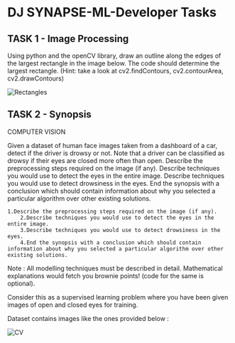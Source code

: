 # DJ SYNAPSE-ML-Developer Tasks 
## TASK 1 - Image Processing
Using python and the openCV library, draw an outline along the edges of the largest rectangle in the image below. The code should determine the largest rectangle.
(Hint: take a look at cv2.findContours, cv2.contourArea, cv2.drawContours)

![Rectangles](https://user-images.githubusercontent.com/88584574/132618298-5a882335-953b-4d0f-9f16-3a038df8fba0.jpg)

## TASK 2 - Synopsis
COMPUTER VISION

Given a dataset of human face images taken from a dashboard of a car, detect if the driver is drowsy or not. Note that a driver can be classified as drowsy if their eyes are closed more often than open.
Describe the preprocessing steps required on the image (if any).
Describe techniques you would use to detect the eyes in the entire image.
Describe techniques you would use to detect drowsiness in the eyes.
End the synopsis with a conclusion which should contain information about why you selected a particular algorithm over other existing solutions.
	
	1.Describe the preprocessing steps required on the image (if any).
        2.Describe techniques you would use to detect the eyes in the entire image.
        3.Describe techniques you would use to detect drowsiness in the eyes.
        4.End the synopsis with a conclusion which should contain information about why you selected a particular algorithm over other existing solutions.
	
Note : All modelling techniques must be described in detail. Mathematical explanations would fetch you brownie points! (code for the same is optional). 
	
Consider this as a supervised learning problem where you have been given images of open and closed eyes for training.

Dataset contains images like the ones provided below :

![CV](https://user-images.githubusercontent.com/88584574/132618713-74574a5b-6211-4685-ab69-d4eaaa4035c6.jpg)






                                                          
                     




